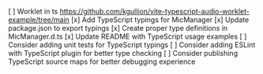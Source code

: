 [ ] Worklet in ts https://github.com/kgullion/vite-typescript-audio-worklet-example/tree/main
[x] Add TypeScript typings for MicManager
[x] Update package.json to export typings
[x] Create proper type definitions in MicManager.d.ts
[x] Update README with TypeScript usage examples
[ ] Consider adding unit tests for TypeScript typings
[ ] Consider adding ESLint with TypeScript plugin for better type checking
[ ] Consider publishing TypeScript source maps for better debugging experience
